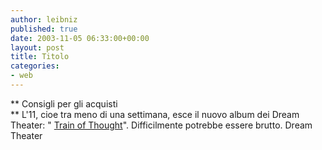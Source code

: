 ```yaml
---
author: leibniz
published: true
date: 2003-11-05 06:33:00+00:00
layout: post
title: Titolo
categories:
- web
---
```


   **   Consigli per gli acquisti   
** L'11, cioe tra meno di una settimana, esce il nuovo album dei Dream Theater: " [ Train of Thought](http://www.dreamtheater.net/disco_dreamtheater.php?s=tot)". Difficilmente potrebbe essere brutto. 
Dream Theater
